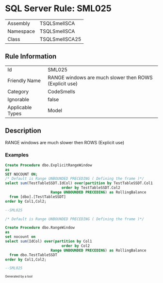 ﻿# SQL Server Rule: SML025
  
|    |    |
|----|----|
| Assembly | TSQLSmellSCA |
| Namespace | TSQLSmellSCA |
| Class | TSQLSmellSCA25 |
  
## Rule Information
  
|    |    |
|----|----|
| Id | SML025 |
| Friendly Name | RANGE windows are much slower then ROWS (Explicit use) |
| Category | CodeSmells |
| Ignorable | false |
| Applicable Types | Model  |
  
## Description
  
RANGE windows are much slower then ROWS (Explicit use)
  
### Examples
  
```sql
Create Procedure dbo.ExplicitRangeWindow
as
SET NOCOUNT ON;
/* Default is Range UNBOUNDED PRECEDING ( Defining the frame )*/
select sum(TestTableSSDT.IdCol) over(partition by TestTableSSDT.Col1 
	                      order by TestTableSSDT.Col2 
	                 Range UNBOUNDED PRECEDING) as RollingBalance
  from [dbo].[TestTableSSDT]
order by Col1,Col2;

--SML025

```
```sql
/* Default is Range UNBOUNDED PRECEDING ( Defining the frame )*/

Create Procedure dbo.RangeWindow
as
set nocount on 
select sum(IdCol) over(partition by Col1
	                      order by Col2 
	                 Range UNBOUNDED PRECEDING) as RollingBalance
  from dbo.TestTableSSDT
order by Col1,Col2;

--SML025

```
  
<sub><sup>Generated by a tool</sup></sub>
